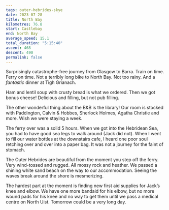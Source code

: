 ```yaml
---
tags: outer-hebrides-skye
date: 2023-07-28
title: North Bay
kilometres: 76.8
start: Castlebay
end: North Bay
average_speed: 15.1
total_duration: "5:15:40"
ascent: 468
descent: 490
permalink: false
---
```


Surprisingly catastrophe-free journey from Glasgow to Barra. Train on time. Ferry on time. Not a terribly long bike to North Bay. Not too rainy. And a *fantastic* dinner at Tigh Grianach.

Ham and lentil soup with crusty bread is what we ordered. Then we got bonus cheese! Delicious and filling, but not pub filling.

The other wonderful thing about the B&B is the library! Our room is stocked with Paddington, Calvin & Hobbes, Sherlock Holmes, Agatha Christie and more. Wish we were staying a week.

The ferry over was a solid 5 hours. When we got into the Hebridean Sea, you had to have good sea legs to walk around (Jack did not). When I went to fill our water bottles at the downstairs cafe, I heard one poor soul retching over and over into a paper bag. It was not a journey for the faint of stomach.

The Outer Hebrides are beautiful from the moment you step off the ferry. Very wind-tossed and rugged. All mossy rock and heather. We passed a shining white sand beach on the way to our accommodation. Seeing the waves break around the shore is mesmerizing.

The hardest part at the moment is finding new first aid supplies for Jack’s knee and elbow. We have one more bandaid for his elbow, but no more wound pads for his knee and no way to get them until we pass a medical centre on North Uist. Tomorrow could be a very long day.
